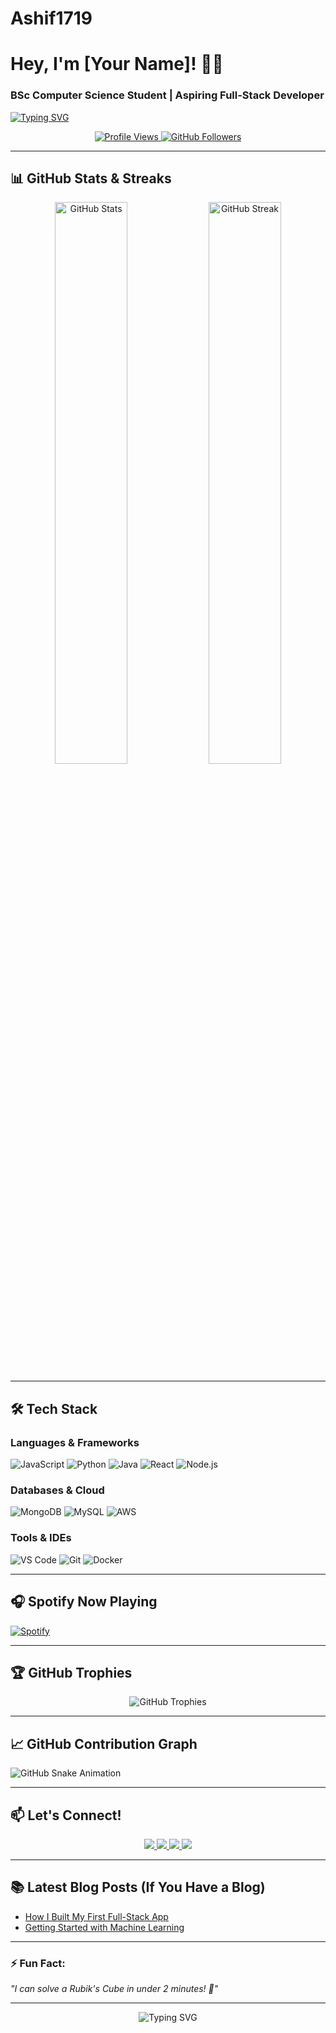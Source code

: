 # Ashif1719
# **Hey, I'm [Your Name]!** 👨‍💻  
### **BSc Computer Science Student | Aspiring Full-Stack Developer**  

[![Typing SVG](https://readme-typing-svg.demolab.com?font=Fira+Code&pause=1000&color=00F718&width=435&lines=Computer+Science+Student;Open-Source+Contributor;AI%2FML+Enthusiast;Web+Developer)](https://git.io/typing-svg)  

<p align="center">
  <a href="https://github.com/yourusername">
    <img src="https://komarev.com/ghpvc/?username=yourusername&label=Profile%20Views&color=blueviolet&style=flat" alt="Profile Views" />
  </a>
  <a href="https://github.com/yourusername?tab=followers">
    <img src="https://img.shields.io/github/followers/yourusername?label=Followers&style=social" alt="GitHub Followers" />
  </a>
</p>

---

## **📊 GitHub Stats & Streaks**  

<p align="center">
  <img src="https://github-readme-stats.vercel.app/api?username=yourusername&show_icons=true&theme=radical&hide_border=true" alt="GitHub Stats" width="48%" />
  <img src="https://github-readme-streak-stats.herokuapp.com/?user=yourusername&theme=radical&hide_border=true" alt="GitHub Streak" width="48%" />
</p>

---

## **🛠️ Tech Stack**  

### **Languages & Frameworks**  
![JavaScript](https://img.shields.io/badge/-JavaScript-F7DF1E?logo=javascript&logoColor=black)
![Python](https://img.shields.io/badge/-Python-3776AB?logo=python&logoColor=white)
![Java](https://img.shields.io/badge/-Java-007396?logo=java&logoColor=white)
![React](https://img.shields.io/badge/-React-61DAFB?logo=react&logoColor=black)
![Node.js](https://img.shields.io/badge/-Node.js-339933?logo=node.js&logoColor=white)

### **Databases & Cloud**  
![MongoDB](https://img.shields.io/badge/-MongoDB-47A248?logo=mongodb&logoColor=white)
![MySQL](https://img.shields.io/badge/-MySQL-4479A1?logo=mysql&logoColor=white)
![AWS](https://img.shields.io/badge/-AWS-232F3E?logo=amazon-aws&logoColor=white)

### **Tools & IDEs**  
![VS Code](https://img.shields.io/badge/-VS%20Code-007ACC?logo=visual-studio-code&logoColor=white)
![Git](https://img.shields.io/badge/-Git-F05032?logo=git&logoColor=white)
![Docker](https://img.shields.io/badge/-Docker-2496ED?logo=docker&logoColor=white)

---

## **🎧 Spotify Now Playing**  

[![Spotify](https://spotify-github-profile.vercel.app/api/view?uid=yourspotifyid&cover_image=true&theme=novatorem&show_offline=false&bar_color=53b14f&bar_color_cover=false)](https://spotify-github-profile.vercel.app/api/view?uid=yourspotifyid&redirect=true)

---

## **🏆 GitHub Trophies**  

<p align="center">
  <img src="https://github-profile-trophy.vercel.app/?username=yourusername&theme=onedark&no-frame=true&row=2&column=3" alt="GitHub Trophies" />
</p>

---

## **📈 GitHub Contribution Graph**  

![GitHub Snake Animation](https://github.com/yourusername/yourusername/blob/output/github-contribution-grid-snake.svg)

---

## **📫 Let's Connect!**  

<p align="center">
  <a href="https://linkedin.com/in/yourprofile">
    <img src="https://img.shields.io/badge/LinkedIn-0077B5?style=for-the-badge&logo=linkedin&logoColor=white" />
  </a>
  <a href="https://twitter.com/yourhandle">
    <img src="https://img.shields.io/badge/Twitter-1DA1F2?style=for-the-badge&logo=twitter&logoColor=white" />
  </a>
  <a href="mailto:youremail@example.com">
    <img src="https://img.shields.io/badge/Gmail-D14836?style=for-the-badge&logo=gmail&logoColor=white" />
  </a>
  <a href="https://leetcode.com/yourprofile/">
    <img src="https://img.shields.io/badge/LeetCode-FFA116?style=for-the-badge&logo=leetcode&logoColor=black" />
  </a>
</p>

---

## **📚 Latest Blog Posts (If You Have a Blog)**  

<!-- BLOG-POST-LIST:START -->
- [How I Built My First Full-Stack App](https://yourblog.com/post1)
- [Getting Started with Machine Learning](https://yourblog.com/post2)
<!-- BLOG-POST-LIST:END -->

---

### **⚡ Fun Fact:**  
*"I can solve a Rubik's Cube in under 2 minutes! 🎲"*  

---
  
<p align="center"> 
  <img src="https://readme-typing-svg.demolab.com?font=Fira+Code&pause=1000&color=00F718&width=435&lines=Thanks+for+visiting!;Let's+collaborate+on+cool+projects!;Happy+Coding+%F0%9F%9A%80" alt="Typing SVG" />
</p>
